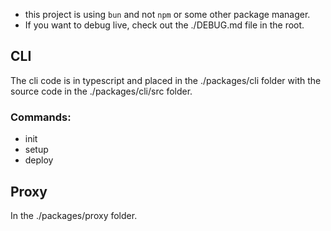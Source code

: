 - this project is using `bun` and not `npm` or some other package manager.
- If you want to debug live, check out the ./DEBUG.md file in the root.

## CLI

The cli code is in typescript and placed in the ./packages/cli folder with the source code in the ./packages/cli/src folder.

### Commands:

- init
- setup
- deploy

## Proxy

In the ./packages/proxy folder.
